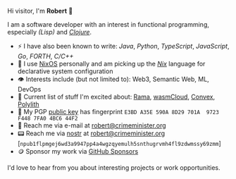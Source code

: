 Hi visitor, I'm **Robert** 👋

I am a software developer with an interest in functional programming, especially _(Lisp)_ and _[Clojure](https://clojure.org/)_.
- ⚡ I have also been known to write: _Java_, _Python_, _TypeScript_, _JavaScript_, _Go_, _FORTH_, _C/C++_
- 🌱 I use [NixOS](https://nixos.org/) personally and am picking up the _[Nix](https://nix.dev/manual/nix/2.18/language/index.html)_ language for declarative system configuration
- 👁️ Interests include (but not limited to): Web3, Semantic Web, ML, DevOps
- 💖 Current list of stuff I'm excited about: [Rama](https://redplanetlabs.com/), [wasmCloud](https://wasmcloud.com/), [Convex](https://convex.world/), [Polylith](https://polylith.gitbook.io/polylith)
- 🔐 My PGP [public key](./public-key.asc) has fingerprint `E3BD A35E 590A 8D29 701A  9723 F448 7FA0 4BC6 44F2`
- 📧 Reach me via e-mail at <robert@crimeminister.org>
- 📟 Reach me via [nostr](https://nostr.org/) at <robert@crimeminister.org> [`npub1flpmgej6wd3a9947pp4a4wgzqyemulh5snthugrvmh4fl9zdwmssy69zmm`]
- 🪙 Sponsor my work via [GitHub Sponsors](https://github.com/sponsors/crimeminister)

I'd love to hear from you about interesting projects or work opportunities.
